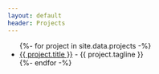 ```yaml
---
layout: default
header: Projects
---
```


<ul class='projects'>
{%- for project in site.data.projects -%}
  <li><a href='/projects/{{ project.id }}'>{{ project.title }}</a> - {{ project.tagline }}</li>
{%- endfor -%}
</ul>